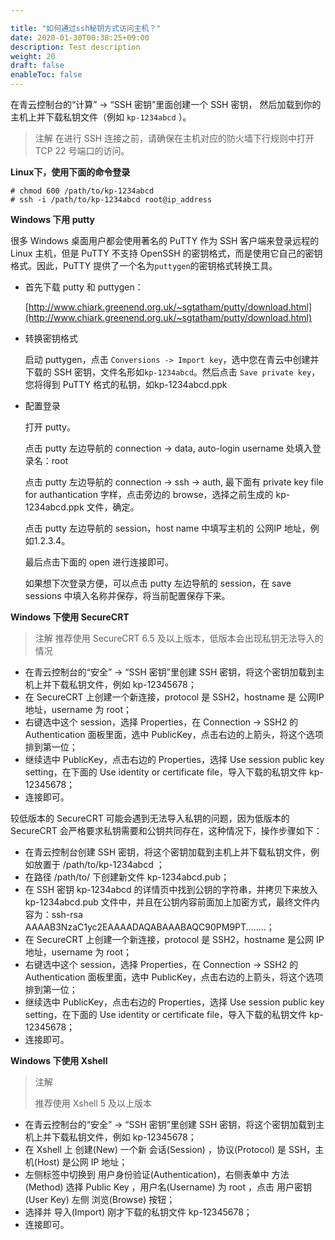 ```yaml
---

title: "如何通过ssh秘钥方式访问主机？"
date: 2020-01-30T00:38:25+09:00
description: Test description
weight: 20
draft: false
enableToc: false
---
```




在青云控制台的“计算” -> “SSH 密钥”里面创建一个 SSH 密钥， 然后加载到你的主机上并下载私钥文件（例如 ``kp-1234abcd`` ）。

>注解
在进行 SSH 连接之前，请确保在主机对应的防火墙下行规则中打开 TCP 22 号端口的访问。

**Linux下，使用下面的命令登录**

```
# chmod 600 /path/to/kp-1234abcd
# ssh -i /path/to/kp-1234abcd root@ip_address
```

**Windows 下用 putty**

很多 Windows 桌面用户都会使用著名的 PuTTY 作为 SSH 客户端来登录远程的 Linux 主机，但是 PuTTY 不支持 OpenSSH 的密钥格式，而是使用它自己的密钥格式。因此，PuTTY 提供了一个名为``puttygen``的密钥格式转换工具。

*   首先下载 putty 和 puttygen：

    [http://www.chiark.greenend.org.uk/~sgtatham/putty/download.html](http://www.chiark.greenend.org.uk/~sgtatham/putty/download.html)

*   转换密钥格式

    启动 puttygen，点击 ``Conversions -> Import key``，选中您在青云中创建并下载的 SSH 密钥，文件名形如``kp-1234abcd``。然后点击 ``Save private key``，您将得到 PuTTY 格式的私钥，如kp-1234abcd.ppk

*   配置登录

    打开 putty。

    点击 putty 左边导航的 connection -> data, auto-login username 处填入登录名：root

    点击 putty 左边导航的 connection -> ssh -> auth, 最下面有 private key file for authantication 字样，点击旁边的 browse，选择之前生成的 kp-1234abcd.ppk 文件，确定。

    点击 putty 左边导航的 session，host name 中填写主机的 公网IP 地址，例如1.2.3.4。

    最后点击下面的 open 进行连接即可。

    如果想下次登录方便，可以点击 putty 左边导航的 session，在 save sessions 中填入名称并保存，将当前配置保存下来。

**Windows 下使用 SecureCRT**

>注解
推荐使用 SecureCRT 6.5 及以上版本，低版本会出现私钥无法导入的情况

*   在青云控制台的“安全” -> “SSH 密钥”里创建 SSH 密钥，将这个密钥加载到主机上并下载私钥文件，例如 kp-12345678；
*   在 SecureCRT 上创建一个新连接，protocol 是 SSH2，hostname 是 公网IP 地址，username 为 root；
*   右键选中这个 session，选择 Properties，在 Connection -> SSH2 的 Authentication 面板里面，选中 PublicKey，点击右边的上箭头，将这个选项排到第一位；
*   继续选中 PublicKey，点击右边的 Properties，选择 Use session public key setting，在下面的 Use identity or certificate file，导入下载的私钥文件 kp-12345678；
*   连接即可。

较低版本的 SecureCRT 可能会遇到无法导入私钥的问题，因为低版本的 SecureCRT 会严格要求私钥需要和公钥共同存在，这种情况下，操作步骤如下：

*   在青云控制台创建 SSH 密钥，将这个密钥加载到主机上并下载私钥文件，例如放置于 /path/to/kp-1234abcd ；
*   在路径 /path/to/ 下创建新文件 kp-1234abcd.pub；
*   在 SSH 密钥 kp-1234abcd 的详情页中找到公钥的字符串，并拷贝下来放入 kp-1234abcd.pub 文件中，并且在公钥内容前面加上加密方式，最终文件内容为：ssh-rsa AAAAB3NzaC1yc2EAAAADAQABAAABAQC90PM9PT........；
*   在 SecureCRT 上创建一个新连接，protocol 是 SSH2，hostname 是公网 IP 地址，username 为 root；
*   右键选中这个 session，选择 Properties，在 Connection -> SSH2 的 Authentication 面板里面，选中 PublicKey，点击右边的上箭头，将这个选项排到第一位；
*   继续选中 PublicKey，点击右边的 Properties，选择 Use session public key setting，在下面的 Use identity or certificate file，导入下载的私钥文件 kp-12345678；
*   连接即可。

**Windows 下使用 Xshell**

> 注解
>
> 推荐使用 Xshell 5 及以上版本

*   在青云控制台的“安全” -> “SSH 密钥”里创建 SSH 密钥，将这个密钥加载到主机上并下载私钥文件，例如 kp-12345678；
*   在 Xshell 上 创建(New) 一个新 会话(Session) ，协议(Protocol) 是 SSH，主机(Host) 是公网 IP 地址；
*   左侧标签中切换到 用户身份验证(Authentication)，右侧表单中 方法(Method) 选择 Public Key ，用户名(Username) 为 root ，点击 用户密钥(User Key) 左侧 浏览(Browse) 按钮；
*   选择并 导入(Import) 刚才下载的私钥文件 kp-12345678；
*   连接即可。


